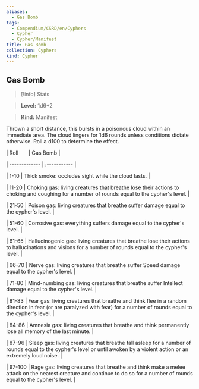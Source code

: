```yaml
---
aliases:
  - Gas Bomb
tags:
  - Compendium/CSRD/en/Cyphers
  - Cypher
  - Cypher/Manifest
title: Gas Bomb
collection: Cyphers
kind: Cypher
---
```

## Gas Bomb    
>[!info] Stats    
> **Level:** 1d6+2    
> **Kind:** Manifest  
    
Thrown a short distance, this bursts in a poisonous cloud within an immediate area. The cloud lingers for 1d6 rounds unless conditions dictate otherwise. Roll a d100 to determine the effect.    
  
|  Roll &nbsp; &nbsp; &nbsp; | Gas Bomb  |    
| ------------- | :----------- |    
| 1-10 | Thick smoke: occludes sight while the cloud lasts. |    
| 11-20 | Choking gas: living creatures that breathe lose their actions to choking and coughing for a number of rounds equal to the cypher's level. |    
| 21-50 | Poison gas: living creatures that breathe suffer damage equal to the cypher's level. |    
| 51-60 | Corrosive gas: everything suffers damage equal to the cypher's level. |    
| 61-65 | Hallucinogenic gas: living creatures that breathe lose their actions to hallucinations and visions for a number of rounds equal to the cypher's level. |    
| 66-70 | Nerve gas: living creatures that breathe suffer Speed damage equal to the cypher's level. |    
| 71-80 | Mind-numbing gas: living creatures that breathe suffer Intellect damage equal to the cypher's level. |    
| 81-83 | Fear gas: living creatures that breathe and think flee in a random direction in fear (or are paralyzed with fear) for a number of rounds equal to the cypher's level. |    
| 84-86 | Amnesia gas: living creatures that breathe and think permanently lose all memory of the last minute. |    
| 87-96 | Sleep gas: living creatures that breathe fall asleep for a number of rounds equal to the cypher's level or until awoken by a violent action or an extremely loud noise. |    
| 97-100 | Rage gas: living creatures that breathe and think make a melee attack on the nearest creature and continue to do so for a number of rounds equal to the cypher's level. |